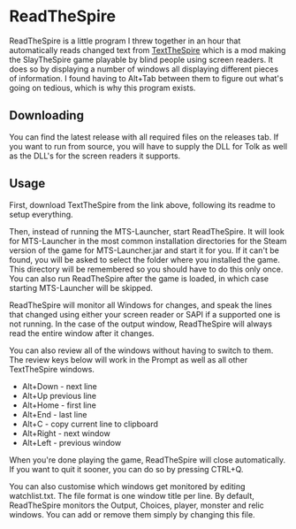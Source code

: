 # ReadTheSpire

ReadTheSpire is a little program I threw together in an hour that automatically reads changed text from [TextTheSpire](https://github.com/Wensber/TextTheSpire) which is a mod making the SlayTheSpire game playable by blind people using screen readers. It does so by displaying a number of windows all displaying different pieces of information. I found having to Alt+Tab between them to figure out what's going on tedious, which is why this program exists.
## Downloading

You can find the latest release with all required files on the releases tab. If you want to run from source, you will have to supply the DLL for Tolk as well as the DLL's for the screen readers it supports.

## Usage

First, download TextTheSpire from the link above, following its readme to setup everything.

Then, instead of running the MTS-Launcher, start ReadTheSpire. It will look for MTS-Launcher in the most common installation directories for the Steam version of the game for MTS-Launcher.jar and start it for you. If it can't be found, you will be asked to select the folder where you installed the game. This directory will be remembered so you should have to do this only once. You can also run ReadTheSpire after the game is loaded, in which case starting MTS-Launcher will be skipped.

ReadTheSpire will monitor all Windows for changes, and speak the lines that changed using either your screen reader or SAPI if a supported one is not running. In the case of the output window, ReadTheSpire will always read the entire window after it changes.

You can also review all of the windows without having to switch to them. The review keys below will work in the Prompt as well as all other TextTheSpire windows.

- Alt+Down - next line
- Alt+Up previous line
- Alt+Home - first line
- Alt+End - last line
- Alt+C - copy current line to clipboard
- Alt+Right - next window
- Alt+Left - previous window

When you're done playing the game, ReadTheSpire will close automatically. If you want to quit it sooner, you can do so by pressing CTRL+Q.

You can also customise which windows get monitored by editing watchlist.txt. The file format is one window title per line. By default, ReadTheSpire monitors the Output, Choices, player, monster and relic windows. You can add or remove them simply by changing this file.
